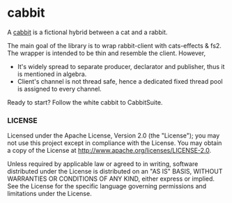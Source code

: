 cabbit
=============

A [cabbit] is a fictional hybrid between a cat and a rabbit.

The main goal of the library is to wrap rabbit-client with cats-effects & fs2. The wrapper is intended to be thin and resemble the client. However,
- It's widely spread to separate producer, declarator and publisher, thus it is mentioned in algebra.
- Client's channel is not thread safe, hence a dedicated fixed thread pool is assigned to every channel.

Ready to start? Follow the white cabbit to CabbitSuite.

[cabbit]: https://en.wikipedia.org/wiki/Cabbit

### LICENSE ###
Licensed under the Apache License, Version 2.0 (the "License"); you may not use this project except in compliance with the License. You may obtain a copy of the License at http://www.apache.org/licenses/LICENSE-2.0.

Unless required by applicable law or agreed to in writing, software distributed under the License is distributed on an "AS IS" BASIS, WITHOUT WARRANTIES OR CONDITIONS OF ANY KIND, either express or implied. See the License for the specific language governing permissions and limitations under the License.
